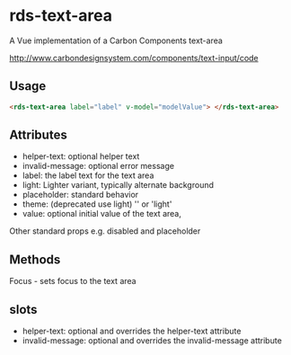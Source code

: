 # rds-text-area

A Vue implementation of a Carbon Components text-area

http://www.carbondesignsystem.com/components/text-input/code

## Usage

```html
<rds-text-area label="label" v-model="modelValue"> </rds-text-area>
```

## Attributes

- helper-text: optional helper text
- invalid-message: optional error message
- label: the label text for the text area
- light: Lighter variant, typically alternate background
- placeholder: standard behavior
- theme: (deprecated use light) '' or 'light'
- value: optional initial value of the text area,

Other standard props e.g. disabled and placeholder

## Methods

Focus - sets focus to the text area

## slots

- helper-text: optional and overrides the helper-text attribute
- invalid-message: optional and overrides the invalid-message attribute
